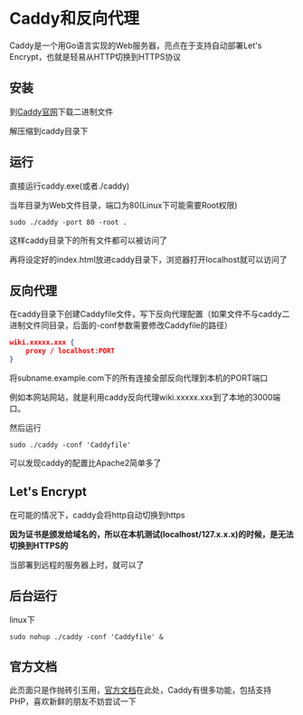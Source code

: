 # Caddy和反向代理

Caddy是一个用Go语言实现的Web服务器，亮点在于支持自动部署Let's Encrypt，也就是轻易从HTTP切换到HTTPS协议

## 安装

到[Caddy官网](https://caddyserver.com/download)下载二进制文件 

解压缩到caddy目录下

## 运行

直接运行caddy.exe(或者./caddy)

当年目录为Web文件目录，端口为80(Linux下可能需要Root权限)

```
sudo ./caddy -port 80 -root .
```

这样caddy目录下的所有文件都可以被访问了

再将设定好的index.html放进caddy目录下，浏览器打开localhost就可以访问了

## 反向代理

在caddy目录下创建Caddyfile文件，写下反向代理配置（如果文件不与caddy二进制文件同目录，后面的-conf参数需要修改Caddyfile的路径）

```json
wiki.xxxxx.xxx {
    proxy / localhost:PORT
}
```

将subname.example.com下的所有连接全部反向代理到本机的PORT端口

例如本网站网站，就是利用caddy反向代理wiki.xxxxx.xxx到了本地的3000端口。

然后运行

```
sudo ./caddy -conf 'Caddyfile'
```

可以发现caddy的配置比Apache2简单多了

## Let's Encrypt

在可能的情况下，caddy会将http自动切换到https

**因为证书是颁发给域名的，所以在本机测试(localhost/127.x.x.x)的时候，是无法切换到HTTPS的**

当部署到远程的服务器上时，就可以了

## 后台运行

linux下

```
sudo nohup ./caddy -conf 'Caddyfile' &
```

## 官方文档

此页面只是作抛砖引玉用，[官方文档](https://caddyserver.com/docs)在此处，Caddy有很多功能，包括支持PHP，喜欢新鲜的朋友不妨尝试一下